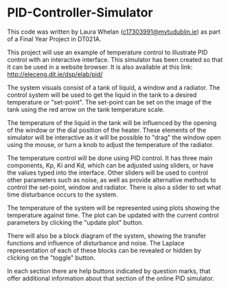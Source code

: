 # PID-Controller-Simulator

This code was written by Laura Whelan (c17303991@mytudublin.ie) as part of a Final Year Project in DT021A.

This project will use an example of temperature control to illustrate PID control with an interactive interface. 
This simulator has been created so that it can be used in a website browser. 
It is also available at this link: http://eleceng.dit.ie/dsp/elab/pid/

The system visuals consist of a tank of liquid, a window and a radiator. 
The control system will be used to get the liquid in the tank to a desired temperature or "set-point". 
The set-point can be set on the image of the tank using the red arrow on the tank temperature scale.

The temperature of the liquid in the tank will be influenced by the opening of the window or the dial position of the heater. 
These elements of the simulator will be interactive as it will be possible to "drag" the window open using the mouse, or turn a knob to adjust the temperature of the radiator.

The temperature control will be done using PID control. 
It has three main components, Kp, Ki and Kd, which can be adjusted using sliders, or have the values typed into the interface. 
Other sliders will be used to control other parameters such as noise, as well as provide alternative methods to control the set-point, window and radiator. 
There is also a slider to set what time disturbance occurs to the system.

The temperature of the system will be represented using plots showing the temperature against time. 
The plot can be updated with the current control parameters by clicking the "update plot" button.

There will also be a block diagram of the system, showing the transfer functions and influence of disturbance and noise. 
The Laplace representation of each of these blocks can be revealed or hidden by clicking on the "toggle" button.

In each section there are help buttons indicated by question marks, that offer additional information about that section of the online PID simulator.
